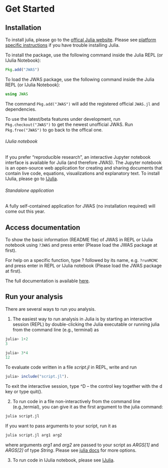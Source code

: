 # Get Started

## Installation

To install julia, please go to the [offical Julia website](https://julialang.org/downloads/).
Please see [platform specific instructions](https://julialang.org/downloads/platform.html)
if you have trouble installing Julia.

To install the package, use the following command inside the Julia REPL (or IJulia Notebook):
```julia
Pkg.add("JWAS")
```

To load the JWAS package, use the following command inside the Julia REPL (or IJulia Notebook):

```julia
using JWAS
```

The command `Pkg.add("JWAS")` will add the registered official `JWAS.jl` and dependencies.

To use the latest/beta features under development, run `Pkg.checkout("JWAS")` to get the
newest unofficial JWAS. Run `Pkg.free("JWAS")` to go back to the offical one.

###### IJulia notebook

If you prefer “reproducible research”, an interactive Jupyter notebook interface is available
for Julia (and therefore JWAS). The Jupyter notebook is an open-source web application for creating
and sharing documents that contain live code, equations, visualizations and explanatory text.
To install IJulia, please go to [IJulia](https://github.com/JuliaLang/IJulia.jl).

###### Standalone application

A fully self-contained application for JWAS (no installation required) will come out this year.


## Access documentation

To show the basic information (README file) of JWAS in REPL or IJulia notebook using `?JWAS`
and press enter (Please load the JWAS package at first).

For help on a specific function, type ? followed by its name, e.g. `?runMCMC` and press enter
in REPL or IJulia notebook (Please load the JWAS package at first).

The full documentation is available [here](http://reworkhow.github.io/JWAS.jl/latest/index.html).

## Run your analysis

There are several ways to run you analysis.

1. The easiest way to run analysis in Julia is by starting an interactive session (REPL) by double-clicking the Julia
executable or running julia from the command line (e.g., terminal) as

  ```julia
  julia> 1+2
  3

  julia> 3*4
  12
  ```

  To evaluate code written in a file *script.jl* in REPL, write and run

  ```julia
  julia> include("script.jl").
  ```
  To exit the interactive session, type ^D – the control key together with the d key or type quit().

2. To run code in a file non-interactively from the command line (e.g.,termial), you can give it as the first argument to the julia command:

  ```bash
  julia script.jl
  ```

  If you want to pass arguments to your script, run it as
  ```bash
  julia script.jl arg1 arg2
  ```
  where arguments *arg1* and *arg2* are passed to your script as *ARGS[1]* and *ARGS[2]* of type *String*. Please see [julia docs](https://docs.julialang.org/en/stable/manual/getting-started/)
for more options.

3. To run code in IJulia notebook, please see [IJulia](https://github.com/JuliaLang/IJulia.jl).
